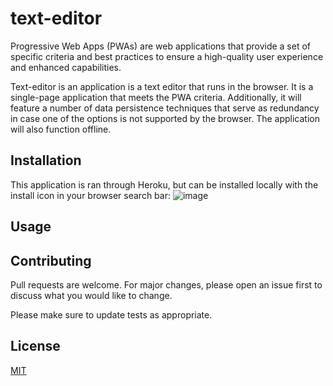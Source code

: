 # text-editor
Progressive Web Apps (PWAs) are web applications that provide a set of specific criteria and best practices to ensure a high-quality user experience and enhanced capabilities. 


Text-editor is an application is a text editor that runs in the browser. It is a single-page application that meets the PWA criteria. Additionally, it will feature a number of data persistence techniques that serve as redundancy in case one of the options is not supported by the browser. The application will also function offline.

## Installation

This application is ran through Heroku, but can be installed locally with the install icon in your browser search bar:
![image](https://github.com/l-antonello/text-editor/assets/122548483/0fcee9e4-d6ef-4902-b0e1-f87b161a43e4)

## Usage


## Contributing

Pull requests are welcome. For major changes, please open an issue first
to discuss what you would like to change.

Please make sure to update tests as appropriate.

## License

[MIT](https://choosealicense.com/licenses/mit/)
